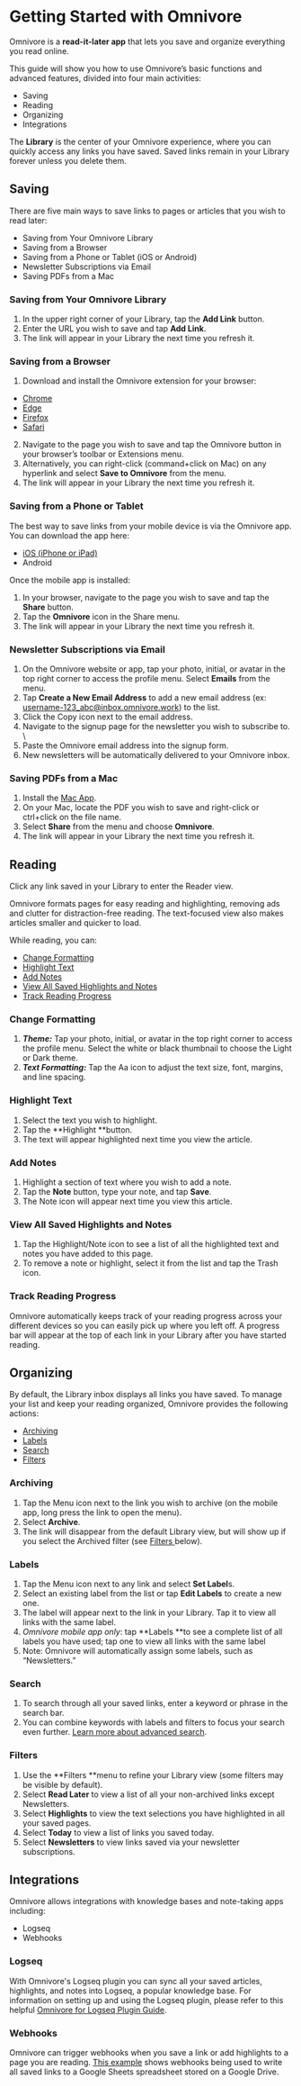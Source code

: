 # Getting Started with Omnivore

Omnivore is a **read-it-later app** that lets you save and organize everything you read online.

This guide will show you how to use Omnivore’s basic functions and advanced features, divided into four main activities:

- Saving
- Reading
- Organizing
- Integrations

The **Library** is the center of your Omnivore experience, where you can quickly access any links you have saved. Saved links remain in your Library forever unless you delete them.

## Saving

There are five main ways to save links to pages or articles that you wish to read later:

- Saving from Your Omnivore Library
- Saving from a Browser
- Saving from a Phone or Tablet (iOS or Android)
- Newsletter Subscriptions via Email
- Saving PDFs from a Mac

### Saving from Your Omnivore Library

1. In the upper right corner of your Library, tap the **Add Link** button.
2. Enter the URL you wish to save and tap **Add Link**.
3. The link will appear in your Library the next time you refresh it.

### Saving from a Browser

1. Download and install the Omnivore extension for your browser:

- [Chrome ](https://omnivore.work/install/chrome)
- [Edge](https://omnivore.work/install/edge)
- [Firefox](https://omnivore.work/install/firefox)
- [Safari](https://omnivore.work/install/safari)

2. Navigate to the page you wish to save and tap the Omnivore button in your browser’s toolbar or Extensions menu.
3. Alternatively, you can right-click (command+click on Mac) on any hyperlink and select **Save to Omnivore** from the menu.
4. The link will appear in your Library the next time you refresh it.

### Saving from a Phone or Tablet

The best way to save links from your mobile device is via the Omnivore app. You can download the app here:

- [iOS (iPhone or iPad)](https://omnivore.work/install/ios)
- Android

Once the mobile app is installed:

1. In your browser, navigate to the page you wish to save and tap the **Share** button.
2. Tap the **Omnivore** icon in the Share menu.
3. The link will appear in your Library the next time you refresh it.

### Newsletter Subscriptions via Email

1. On the Omnivore website or app, tap your photo, initial, or avatar in the top right corner to access the profile menu. Select **Emails** from the menu.
2. Tap **Create a New Email Address** to add a new email address (ex: username-123_abc@inbox.omnivore.work) to the list.
3. Click the Copy icon next to the email address.
4. Navigate to the signup page for the newsletter you wish to subscribe to. \
5. Paste the Omnivore email address into the signup form.
6. New newsletters will be automatically delivered to your Omnivore inbox.

### Saving PDFs from a Mac

1. Install the [Mac App](https://omnivore.work/install/mac).
2. On your Mac, locate the PDF you wish to save and right-click or ctrl+click on the file name.
3. Select **Share** from the menu and choose **Omnivore**.
4. The link will appear in your Library the next time you refresh it.

## Reading

Click any link saved in your Library to enter the Reader view.

Omnivore formats pages for easy reading and highlighting, removing ads and clutter for distraction-free reading. The text-focused view also makes articles smaller and quicker to load.

While reading, you can:

- <span style="text-decoration:underline;">Change Formatting</span>
- <span style="text-decoration:underline;">Highlight Text</span>
- <span style="text-decoration:underline;">Add Notes</span>
- <span style="text-decoration:underline;">View All Saved Highlights and Notes</span>
- <span style="text-decoration:underline;">Track Reading Progress</span>

### Change Formatting

1. **_Theme:_** Tap your photo, initial, or avatar in the top right corner to access the profile menu. Select the white or black thumbnail to choose the Light or Dark theme.
2. **_Text Formatting:_** Tap the Aa icon to adjust the text size, font, margins, and line spacing.

### Highlight Text

1. Select the text you wish to highlight.
2. Tap the **Highlight **button.
3. The text will appear highlighted next time you view the article.

### Add Notes

1. Highlight a section of text where you wish to add a note.
2. Tap the **Note** button, type your note, and tap **Save**.
3. The Note icon will appear next time you view this article.

### View All Saved Highlights and Notes

1. Tap the Highlight/Note icon to see a list of all the highlighted text and notes you have added to this page.
2. To remove a note or highlight, select it from the list and tap the Trash icon.

### Track Reading Progress

Omnivore automatically keeps track of your reading progress across your different devices so you can easily pick up where you left off. A progress bar will appear at the top of each link in your Library after you have started reading.

## Organizing

By default, the Library inbox displays all links you have saved. To manage your list and keep your reading organized, Omnivore provides the following actions:

- <span style="text-decoration:underline;">Archiving</span>
- <span style="text-decoration:underline;">Labels</span>
- <span style="text-decoration:underline;">Search</span>
- <span style="text-decoration:underline;">Filters</span>

### Archiving

1. Tap the Menu icon next to the link you wish to archive (on the mobile app, long press the link to open the menu).
2. Select **Archive**.
3. The link will disappear from the default Library view, but will show up if you select the Archived filter (see <span style="text-decoration:underline;">Filters </span>below).

### Labels

1. Tap the Menu icon next to any link and select **Set Label**s.
2. Select an existing label from the list or tap **Edit Labels** to create a new one.
3. The label will appear next to the link in your Library. Tap it to view all links with the same label.
4. _Omnivore mobile app only_: tap **Labels **to see a complete list of all labels you have used; tap one to view all links with the same label
5. Note: Omnivore will automatically assign some labels, such as “Newsletters.”

### Search

1. To search through all your saved links, enter a keyword or phrase in the search bar.
2. You can combine keywords with labels and filters to focus your search even further. [Learn more about advanced search](https://docs.omnivore.work/using/search.html).

### Filters

1. Use the **Filters **menu to refine your Library view (some filters may be visible by default).
2. Select **Read Later** to view a list of all your non-archived links except Newsletters.
3. Select **Highlights** to view the text selections you have highlighted in all your saved pages.
4. Select **Today** to view a list of links you saved today.
5. Select **Newsletters** to view links saved via your newsletter subscriptions.

## Integrations

Omnivore allows integrations with knowledge bases and note-taking apps including:

- Logseq
- Webhooks

### Logseq

With Omnivore's Logseq plugin you can sync all your saved articles, highlights, and notes into Logseq, a popular knowledge base. For information on setting up and using the Logseq plugin, please refer to this helpful [Omnivore for Logseq Plugin Guide](https://briansunter.com/graph/#/page/omnivore-logseq-guide).

### Webhooks

Omnivore can trigger webhooks when you save a link or add highlights to a page you are reading. <span style="text-decoration:underline;">This example</span> shows webhooks being used to write all saved links to a Google Sheets spreadsheet stored on a Google Drive.
